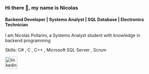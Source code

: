 ### Hi there 👋, my name is Nicolas
#### Backend Developer | Systems Analyst | SQL Database | Electronics Technician

I am Nicolás Pollarini, a Systems Analyst student with knowledge in backend programming 

Skills: C# , C , C++ , Microsoft SQL Server , Scrum

[<img src='https://cdn.jsdelivr.net/npm/simple-icons@3.0.1/icons/linkedin.svg' alt='linkedin' height='40'>](https://www.linkedin.com/in/nicolas-pollarini/)  
